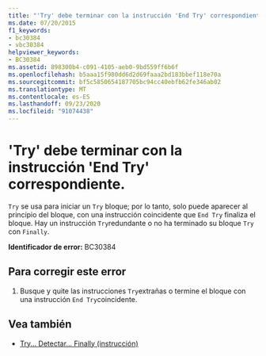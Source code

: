 ```yaml
---
title: "'Try' debe terminar con la instrucción 'End Try' correspondiente."
ms.date: 07/20/2015
f1_keywords:
- bc30384
- vbc30384
helpviewer_keywords:
- BC30384
ms.assetid: 898300b4-c091-4105-aeb0-9bd559ff6b6f
ms.openlocfilehash: b5aaa15f980dd6d2d69faaa2bd183bbef118e70a
ms.sourcegitcommit: bf5c5850654187705bc94cc40ebfb62fe346ab02
ms.translationtype: MT
ms.contentlocale: es-ES
ms.lasthandoff: 09/23/2020
ms.locfileid: "91074438"
---
```

# <a name="try-must-end-with-a-matching-end-try"></a>'Try' debe terminar con la instrucción 'End Try' correspondiente.

`Try` se usa para iniciar un `Try` bloque; por lo tanto, solo puede aparecer al principio del bloque, con una instrucción coincidente que `End Try` finaliza el bloque. Hay un instrucción `Try`redundante o no ha terminado su bloque `Try` con `Finally`.  
  
 **Identificador de error:** BC30384  
  
## <a name="to-correct-this-error"></a>Para corregir este error  
  
1. Busque y quite las instrucciones `Try`extrañas o termine el bloque con una instrucción `End Try`coincidente.  
  
## <a name="see-also"></a>Vea también

- [Try... Detectar... Finally (instrucción)](../language-reference/statements/try-catch-finally-statement.md)
